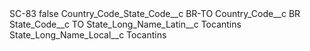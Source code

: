 <?xml version="1.0" encoding="UTF-8"?>
<CustomMetadata xmlns="http://soap.sforce.com/2006/04/metadata" xmlns:xsi="http://www.w3.org/2001/XMLSchema-instance" xmlns:xsd="http://www.w3.org/2001/XMLSchema">
    <label>SC-83</label>
    <protected>false</protected>
    <values>
        <field>Country_Code_State_Code__c</field>
        <value xsi:type="xsd:string">BR-TO</value>
    </values>
    <values>
        <field>Country_Code__c</field>
        <value xsi:type="xsd:string">BR</value>
    </values>
    <values>
        <field>State_Code__c</field>
        <value xsi:type="xsd:string">TO</value>
    </values>
    <values>
        <field>State_Long_Name_Latin__c</field>
        <value xsi:type="xsd:string">Tocantins</value>
    </values>
    <values>
        <field>State_Long_Name_Local__c</field>
        <value xsi:type="xsd:string">Tocantins</value>
    </values>
</CustomMetadata>
